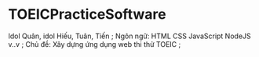 # TOEICPracticeSoftware
Idol Quân, idol Hiếu, Tuân, Tiến ;
Ngôn ngữ: HTML CSS JavaScript NodeJS v..v ; 
Chủ đề: Xây dựng ứng dụng web thi thử TOEIC ;
